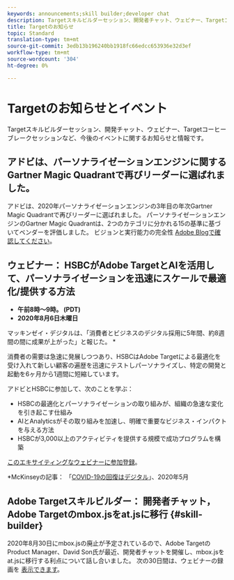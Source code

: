```yaml
---
keywords: announcements;skill builder;developer chat
description: Targetスキルビルダーセッション、開発者チャット、ウェビナー、Targetコーヒーブレークセッションなど、今後のイベントに関する情報を紹介します。
title: Targetのお知らせ
topic: Standard
translation-type: tm+mt
source-git-commit: 3edb13b196240bb1918fc66edcc653936e32d3ef
workflow-type: tm+mt
source-wordcount: '304'
ht-degree: 0%

---
```



# Targetのお知らせとイベント

Targetスキルビルダーセッション、開発チャット、ウェビナー、Targetコーヒーブレークセッションなど、今後のイベントに関するお知らせと情報です。

## アドビは、パーソナライゼーションエンジンに関するGartner Magic Quadrantで再びリーダーに選ばれました。

アドビは、2020年パーソナライゼーションエンジンの3年目の年次Gartner Magic Quadrantで再びリーダーに選ばれました。 パーソナライゼーションエンジンのGartner Magic Quadrantは、2つのカテゴリに分かれる15の基準に基づいてベンダーを評価しました。 ビジョンと実行能力の完全性 [Adobe Blogで確認してください](https://theblog.adobe.com/adobe-again-named-leader-in-gartner-magic-quadrant-for-personalization-engines/)。

## ウェビナー： HSBCがAdobe TargetとAIを活用して、パーソナライゼーションを迅速にスケールで最適化/提供する方法

* **午前8時～9時。 (PDT)**
* **2020年8月6日木曜日**

マッキンゼイ・デジタルは、「消費者とビジネスのデジタル採用に5年間、約8週間の間に成果が上がった」と報じた。 *

消費者の需要は急速に発展しつつあり、HSBCはAdobe Targetによる最適化を受け入れて新しい顧客の遍歴を迅速にテストしパーソナライズし、特定の開発と起動を6ヶ月から1週間に短縮しています。

アドビとHSBCに参加して、次のことを学ぶ：

* HSBCの最適化とパーソナライゼーションの取り組みが、組織の急速な変化を引き起こす仕組み
* AIとAnalyticsがその取り組みを加速し、明確で重要なビジネス・インパクトを与える方法
* HSBCが3,000以上のアクティビティを提供する規模で成功プログラムを構築

[このエキサイティングなウェビナーに参加登録](https://hsbc-targetai.experienceleague.adobeevents.com/)。

*McKinseyの記事： 「[COVID-19の回復はデジタル](https://www.mckinsey.com/business-functions/mckinsey-digital/our-insights/the-covid-19-recovery-will-be-digital-a-plan-for-the-first-90-days#)」、2020年5月

## Adobe Targetスキルビルダー： 開発者チャット，Adobe Targetのmbox.jsをat.jsに移行 {#skill-builder}

2020年8月30日にmbox.jsの廃止が予定されているので、Adobe TargetのProduct Manager、David Son氏が最近、開発者チャットを開催し、mbox.jsをat.jsに移行する利点について話し合いました。 次の30日間は、ウェビナーの録画を [表示できます](https://seminars.adobeconnect.com/ptdo6mfo6qn6/?proto=true)。
